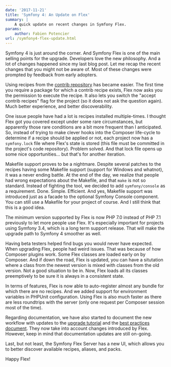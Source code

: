 ```yaml
---
date: '2017-11-21'
title: 'Symfony 4: An Update on Flex'
summary: |
    A quick update on recent changes in Symfony Flex.
params:
    author: Fabien Potencier
url: /symfony4-flex-update.html
---
```


Symfony 4 is just around the corner. And Symfony Flex is one of the main selling points for the upgrade. Developers love the new philosophy. And a lot of changes happened since my last blog post. Let me recap the recent changes that you might not be aware of. Most of these changes were prompted by feedback from early adopters.

Using recipes from the [contrib repository](https://github.com/symfony/recipes-contrib) has became easier. The first time you require a package for which a contrib recipe exists, Flex now asks you the permission to execute the recipe. It also lets you switch the "accept contrib recipes" flag for the project (so it does not ask the question again). Much better experience, and better discoverability.

One issue people have had a lot is recipes installed multiple-times. I thought Flex got you covered except under some rare circumstances, but apparently those rare conditions are a bit more frequent than I anticipated. So, instead of trying to make clever hooks into the Composer life-cycle to determine if a recipe should be applied or not, each project now has a `symfony.lock` file where Flex's state is stored (this file must be committed in the project's code repository). Problem solved. And that lock file opens up some nice opportunities... but that's for another iteration.

Makefile support proves to be a nightmare. Despite several patches to the recipes having some Makefile support (support for Windows and whatnot), it was a never ending battle. At the end of the day, we realize that people had wrong expectations about the Makefile, and that `make` is not so standard. Instead of fighting the tool, we decided to add `symfony/console` as a requirement. Done. Simple. Efficient. And yes, Makefile support was introduced just as a facade to the optional Symfony Console component. You can still use a Makefile for your project of course. And I still think that this is a good idea.

The minimum version supported by Flex is now PHP 7.0 instead of PHP 7.1 previously to let more people use Flex. It's especially important for projects using Symfony 3.4, which is a long term support release. That will make the upgrade path to Symfony 4 smoother as well.

Having beta testers helped find bugs you would never have expected. When upgrading Flex, people had weird issues. That was because of how Composer plugins work. Some Flex classes are loaded early on by Composer. And if down the road, Flex is updated, you can have a situtation where a class from the newest version is mixed with classes from the old version. Not a good situation to be in. Now, Flex loads all its classes preemptively to be sure it is always in a consistent state.

In terms of features, Flex is now able to auto-register almost any bundle for which there are no recipes. And we added support for environment variables in PHPUnit configuration. Using Flex is also much faster as there are less roundtrips with the server (only one request per Composer session most of the time).

Regarding documentation, we have also started to document the new workflow with updates to the [upgrade tutorial](https://symfony.com/doc/4.0/setup/flex.html) and the [best practices document](https://symfony.com/doc/4.0/best_practices/creating-the-project.html). They now take into account changes introduced by Flex. However, keep in mind that documentation updates are still on-going.

Last, but not least, the Symfony Flex Server has a new UI, which allows you to better discover available recipes, aliases, and packs.

Happy Flex!
